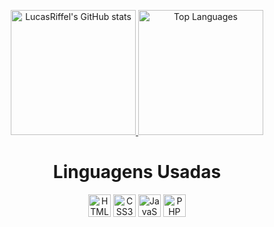 

<p align="center">
<a href="http://www.github.com/LucasRiffel">
    <img height="200em" src="https://github-readme-stats.vercel.app/api?username=LucasRiffel&show_icons=true&hide=&count_private=false&title_color=0891b2&text_color=ffffff&icon_color=0891b2&bg_color=000300&hide_border=false&show_icons=true" alt="LucasRiffel's GitHub stats" />
</a>
<a href="https://github.com/LucasRiffel">
    <img height="200em" src="https://github-readme-stats.vercel.app/api/top-langs/?username=LucasRiffel&langs_count=15&title_color=0891b2&text_color=ffffff&icon_color=0891b2&bg_color=000300&hide_border=false&locale=en&custom_title=Top%20%Languages" alt="Top Languages" />
</a>
</p>

  <h1 align="center">Linguagens Usadas</h1>
  <p align="center">
  <a href="https://developer.mozilla.org/en-US/docs/Glossary/HTML5" target="_blank" rel="noreferrer"><img src="https://raw.githubusercontent.com/danielcranney/readme-generator/main/public/icons/skills/html5-colored.svg" width="36" height="36" alt="HTML5" /></a>
  <a href="https://www.w3.org/TR/CSS/#css" target="_blank" rel="noreferrer"><img src="https://raw.githubusercontent.com/danielcranney/readme-generator/main/public/icons/skills/css3-colored.svg" width="36" height="36" alt="CSS3" /></a>
<a href="https://developer.mozilla.org/en-US/docs/Web/JavaScript" target="_blank" rel="noreferrer"><img src="https://raw.githubusercontent.com/danielcranney/readme-generator/main/public/icons/skills/javascript-colored.svg" width="36" height="36" alt="JavaScript" /></a>
  <a href="https://www.php.net/" target="_blank" rel="noreferrer"><img src="https://raw.githubusercontent.com/danielcranney/readme-generator/main/public/icons/skills/php-colored.svg" width="36" height="36" alt="PHP" /></a>
</p>
</p>
